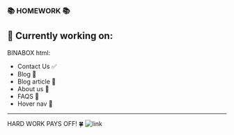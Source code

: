### 📚 HOMEWORK 📚

## 📒 Currently working on:
BINABOX html:
- Contact Us ✅
- Blog 🚧
- Blog article 🚧
- About us 🚧
- FAQS 🚧
- Hover nav 🚧
---
HARD WORK PAYS OFF! 🍀
![link](https://octodex.github.com/images/mona-the-rivetertocat.png)
